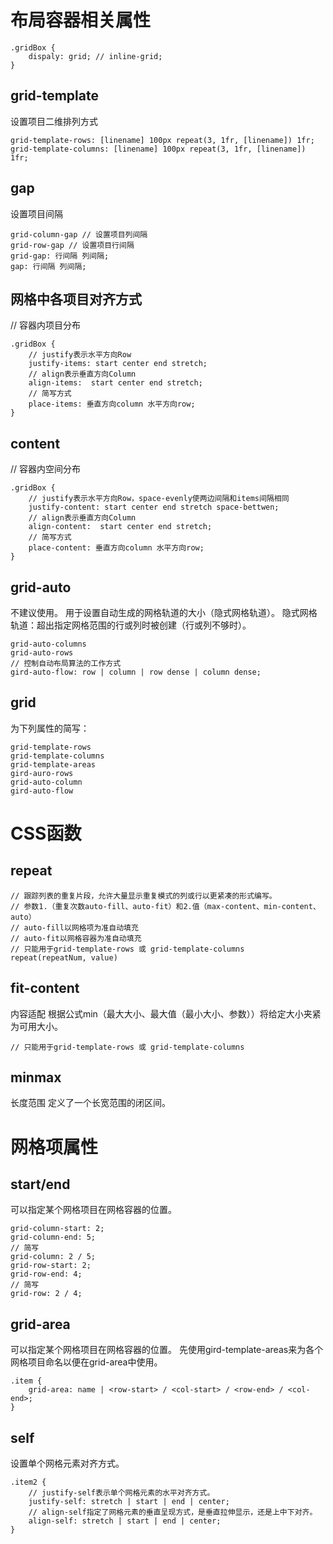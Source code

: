 #   布局容器相关属性
```
.gridBox {
    dispaly: grid; // inline-grid;
}
```
##  grid-template
设置项目二维排列方式
```
grid-template-rows: [linename] 100px repeat(3, 1fr, [linename]) 1fr;
grid-template-columns: [linename] 100px repeat(3, 1fr, [linename]) 1fr; 
```
##  gap
设置项目间隔
```
grid-column-gap // 设置项目列间隔
grid-row-gap // 设置项目行间隔
grid-gap: 行间隔 列间隔;
gap: 行间隔 列间隔;
```
##   网格中各项目对齐方式
// 容器内项目分布
```
.gridBox {
    // justify表示水平方向Row
    justify-items: start center end stretch;
    // align表示垂直方向Column
    align-items:  start center end stretch;
    // 简写方式
    place-items: 垂直方向column 水平方向row;
}
```
##   content
// 容器内空间分布
```
.gridBox {
    // justify表示水平方向Row，space-evenly使两边间隔和items间隔相同
    justify-content: start center end stretch space-bettwen;
    // align表示垂直方向Column
    align-content:  start center end stretch;
    // 简写方式
    place-content: 垂直方向column 水平方向row;
}
```
##   grid-auto
不建议使用。
用于设置自动生成的网格轨道的大小（隐式网格轨道）。
隐式网格轨道：超出指定网格范围的行或列时被创建（行或列不够时）。
```
grid-auto-columns
grid-auto-rows
// 控制自动布局算法的工作方式
gird-auto-flow: row | column | row dense | column dense;
```
##   grid
为下列属性的简写：
```
grid-template-rows
grid-template-columns
grid-template-areas
gird-auro-rows
grid-auto-column
gird-auto-flow

```
#   CSS函数
##  repeat
```
// 跟踪列表的重复片段，允许大量显示重复模式的列或行以更紧凑的形式编写。
// 参数1.（重复次数auto-fill、auto-fit）和2.值（max-content、min-content、auto）
// auto-fill以网格项为准自动填充
// auto-fit以网格容器为准自动填充
// 只能用于grid-template-rows 或 grid-template-columns
repeat(repeatNum, value) 
```
##  fit-content
内容适配
根据公式min（最大大小、最大值（最小大小、参数））将给定大小夹紧为可用大小。
```
// 只能用于grid-template-rows 或 grid-template-columns
```
##  minmax
长度范围
定义了一个长宽范围的闭区间。

#   网格项属性
##  start/end
可以指定某个网格项目在网格容器的位置。
```
grid-column-start: 2;
grid-column-end: 5;
// 简写
grid-column: 2 / 5;
grid-row-start: 2;
grid-row-end: 4;
// 简写
grid-row: 2 / 4;
```
##  grid-area
可以指定某个网格项目在网格容器的位置。
先使用gird-template-areas来为各个网格项目命名以便在grid-area中使用。
```
.item {
    grid-area: name | <row-start> / <col-start> / <row-end> / <col-end>;
}
```
##  self
设置单个网格元素对齐方式。
```
.item2 {
    // justify-self表示单个网格元素的水平对齐方式。
    justify-self: stretch | start | end | center;
    // align-self指定了网格元素的垂直呈现方式，是垂直拉伸显示，还是上中下对齐。
    align-self: stretch | start | end | center;
}
```